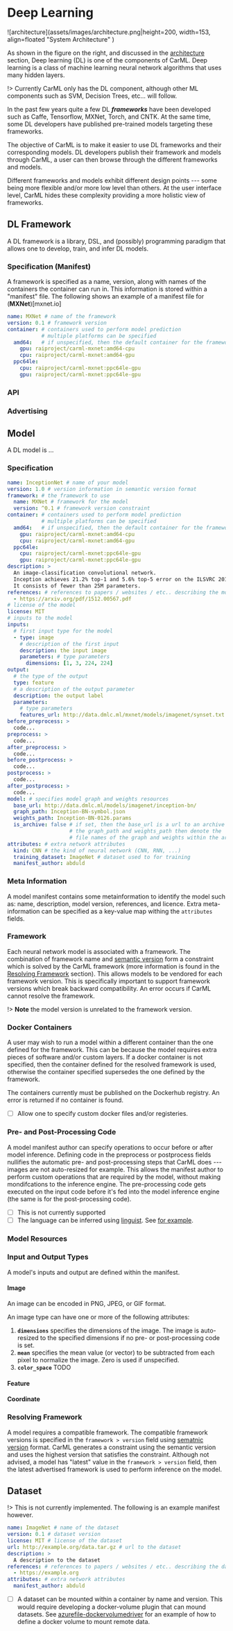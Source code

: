 # Deep Learning

![architecture](assets/images/architecture.png|height=200, width=153, align=floated "System Architecture" )


As shown in the figure on the right, and discussed in the [architecture](architecture.md) section, Deep learning (DL) is one of the components of CarML.
Deep learning is a class of machine learning neural network algorithms that uses many hidden layers.

!>  Currently CarML only has the DL component, although other ML components such as SVM, Decision Trees, etc... will follow.

In the past few years quite a few DL _**frameworks**_ have been developed such as Caffe, Tensorflow, MXNet, Torch, and CNTK.
At the same time, some DL developers have published pre-trained models targeting these frameworks.

The objective of CarML is to make it easier to use DL frameworks and their corresponding models.
DL developers publish their framework and models through CarML, a user can then browse through the different frameworks and models.


Different frameworks and models exhibit different design points --- some being more flexible and/or more low level than others.
At the user interface level, CarML hides these complexity providing a more holistic view of frameworks.


## DL Framework

A DL framework is a library, DSL, and (possibly) programming paradigm that allows one to develop, train, and infer DL models.

### Specification (Manifest)

A framework is specified as a name, version, along with names of the containers the container can run in. 
This information is stored within a "manifest" file.
The following shows an example of a manifest file for (**MXNet**)[mxnet.io]

```yaml
name: MXNet # name of the framework
version: 0.1 # framework version
container: # containers used to perform model prediction
           # multiple platforms can be specified
  amd64:   # if unspecified, then the default container for the framework is used
    gpu: raiproject/carml-mxnet:amd64-cpu
    cpu: raiproject/carml-mxnet:amd64-gpu
  ppc64le:
    cpu: raiproject/carml-mxnet:ppc64le-gpu
    gpu: raiproject/carml-mxnet:ppc64le-gpu
```


### API

### Advertising


## Model

A DL model is ...

### Specification

```yaml
name: InceptionNet # name of your model
version: 1.0 # version information in semantic version format
framework: # the framework to use
  name: MXNet # framework for the model
  version: ^0.1 # framework version constraint
container: # containers used to perform model prediction
           # multiple platforms can be specified
  amd64:   # if unspecified, then the default container for the framework is used
    gpu: raiproject/carml-mxnet:amd64-cpu
    cpu: raiproject/carml-mxnet:amd64-gpu
  ppc64le:
    cpu: raiproject/carml-mxnet:ppc64le-gpu
    gpu: raiproject/carml-mxnet:ppc64le-gpu
description: >
  An image-classification convolutional network.
  Inception achieves 21.2% top-1 and 5.6% top-5 error on the ILSVRC 2012 validation dataset.
  It consists of fewer than 25M parameters.
references: # references to papers / websites / etc.. describing the model
  - https://arxiv.org/pdf/1512.00567.pdf
# license of the model
license: MIT
# inputs to the model 
inputs:
  # first input type for the model
  - type: image
    # description of the first input
    description: the input image
    parameters: # type parameters
      dimensions: [1, 3, 224, 224]
output:
  # the type of the output
  type: feature
  # a description of the output parameter
  description: the output label
  parameters:
    # type parameters 
    features_url: http://data.dmlc.ml/mxnet/models/imagenet/synset.txt
before_preprocess: >
  code... 
preprocess: >
  code... 
after_preprocess: >
  code... 
before_postprocess: >
  code... 
postprocess: >
  code... 
after_postprocess: >
  code... 
model: # specifies model graph and weights resources
  base_url: http://data.dmlc.ml/models/imagenet/inception-bn/
  graph_path: Inception-BN-symbol.json
  weights_path: Inception-BN-0126.params
  is_archive: false # if set, then the base_url is a url to an archive
                    # the graph_path and weights_path then denote the 
                    # file names of the graph and weights within the archive
attributes: # extra network attributes 
  kind: CNN # the kind of neural network (CNN, RNN, ...)
  training_dataset: ImageNet # dataset used to for training
  manifest_author: abduld
```

### Meta Information

A model manifest contains some metainformation to identify the model such as: name, description, model version, references, and licence.
Extra meta-information can be specified as a key-value map withing the `attributes` fields.

### Framework

Each neural network model is associated with a framework.
The combination of framework name and [semantic version](http://www.semver.org) form a constraint which is solved by the CarML framework (more information is found in the [Resolving Framework](deeplearning.md#resolving-framework) section).
This allows models to be vendored for each framework version. 
This is specifically important to support framework versions which break backward compatibility.
An error occurs if CarML cannot resolve the framework.

!> **Note** the model version is unrelated to the framework version. 

### Docker Containers

A user may wish to run a model within a different container than the one defined for the framework.
This can be because the model requires extra pieces of software and/or custom layers.
If a docker container is not specified, then the container defined for the resolved framework is used, otherwise the container specified supersedes the one defined by the framework.

The containers currently must be published on the Dockerhub registry.
An error is returned if no container is found.

- [ ] Allow one to specify custom docker files and/or registeries.

### Pre- and Post-Processing Code

A model manifest author can specify operations to occur before or after model inference.
Defining code in the preprocess or postprocess fields nullifies the automatic pre- and post-processing steps that CarML does --- images are not auto-resized for example.
This allows the manifest author to perform custom operations that are required by the model, without making mondifcations to the inference engine.
The pre-processing code gets executed on the input code before it's fed into the model inference engine (the same is for the post-processing code).


- [ ] This is not currently supported
- [ ] The language can be inferred using [linguist](https://github.com/rai-project/linguist). See [for example](https://github.com/rai-project/plini/blob/master/pkg/language/detect.go).

### Model Resources

### Input and Output Types

A model's inputs and output are defined within the manifest.

#### Image

An image can be encoded in PNG, JPEG, or GIF format.

An image type can have one or more of the following attributes:

1. **`dimensions`** specifies the dimensions of the image. The image is auto-resized to the specified dimensions if no pre- or post-processing code is set.
1. **`mean`** specifies the mean value (or vector) to be subtracted from each pixel to normalize the image. Zero is used if unspecified.
1. **`color_space`** TODO

#### Feature


#### Coordinate


### Resolving Framework


A model requires a compatible framework.
The compatible framework versions is specified in the `framework > version` field using [sematnic version](http://semver.org/) format.
CarML generates a constraint using the semantic version and uses the highest version that satisfies the constraint.
Although not advised, a model has "latest" value in the `framework > version` field, then the latest advertised framework is used to perform inference on the model.



## Dataset

!> This is not currently implemented. The following is an example manifest however.


```yaml
name: ImageNet # name of the dataset
version: 0.1 # dataset version
license: MIT # license of the dataset
url: http://example.org/data.tar.gz # url to the dataset
description: >
  A description to the dataset
references: # references to papers / websites / etc.. describing the dataset
  - https://example.org
attributes: # extra network attributes 
  manifest_author: abduld
``` 

- [ ] A dataset can be mounted within a container by name and version. This would require developing a docker-volume plugin that can mound datasets. See [azurefile-dockervolumedriver](https://github.com/Azure/azurefile-dockervolumedriver) for an example of how to define a docker volume to mount remote data.

